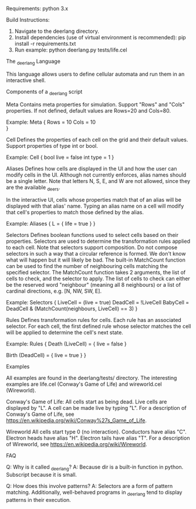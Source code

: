 Requirements:
python 3.x

Build Instructions:
1. Navigate to the deerlang directory.
2. Install dependencies (use of virtual environment is recommended): pip install -r requirements.txt
3. Run example: python deerlang.py tests/life.cel

The <sub>deerlang</sub> Language

This language allows users to define cellular automata and run them in an interactive shell.

Components of a <sub>deerlang</sub> script

Meta
Contains meta properties for simulation. Support "Rows" and "Cols" properties. If not defined, default values are Rows=20 and Cols=80.

Example:
Meta {
  Rows = 10
  Cols = 10  
}

Cell
Defines the properties of each cell on the grid and their default values. Support properties of type int or bool.

Example:
Cell {
  bool live = false
  int type = 1
}

Aliases
Defines how cells are displayed in the UI and how the user can modify cells in the UI. Although not currently enforces, alias names should be a single letter. Note that letters N, S, E, and W are not allowed, since they are the available <sub>deers</sub>.

In the interactive UI, cells whose properties match that of an alias will be displayed with that alias' name. Typing an alias name on a cell will modify that cell's properties to match those defined by the alias.

Example:
Aliases {
  L = {
    life = true
  }
}

Selectors
Defines boolean functions used to select cells based on their properties. Selectors are used to determine the transformation rules applied to each cell. Note that selectors support composition. Do not compose selectors in such a way that a circular reference is formed. We don't know what will happen but it will likely be bad. The built-in MatchCount function can be used to find the number of neighbouring cells matching the specified selector. The MatchCount function takes 2 arguments, the list of cells to check, and the selector to apply. The list of cells to check can either be the reserved word "neighbour" (meaning all 8 neighbours) or a list of cardinal directions, e.g. [N, NW, SW, E].

Example:
Selectors {
  LiveCell = (live = true)
  DeadCell = !LiveCell
  BabyCell = DeadCell & (MatchCount(neighbours, LiveCell) == 3)
}

Rules
Defines transformation rules for cells. Each rule has an associated selector. For each cell, the first defined rule whose selector matches the cell will be applied to determine the cell's next state.

Example:
Rules {
  Death (LiveCell) = {
    live = false
  }

  Birth (DeadCell) = {
    live = true
  }
}

Examples

All examples are found in the deerlang/tests/ directory. The interesting examples are life.cel (Conway's Game of Life) and wireworld.cel (Wireworld).

Conway's Game of Life:
All cells start as being dead. Live cells are displayed by "L". A cell can be made live by typing "L". For a description of Conway's Game of Life, see https://en.wikipedia.org/wiki/Conway%27s_Game_of_Life.

Wireworld
All cells start type 0 (no interaction). Conductors have alias "C". Electron heads have alias "H". Electron tails have alias "T". For a description of Wireworld, see https://en.wikipedia.org/wiki/Wireworld.

FAQ

Q: Why is it called <sub>deerlang</sub>?
A: Because dir is a built-in function in python. Subscript because it is small.

Q: How does this involve patterns?
A: Selectors are a form of pattern matching. Additionally, well-behaved programs in <sub>deerlang</sub> tend to display patterns in their execution.
